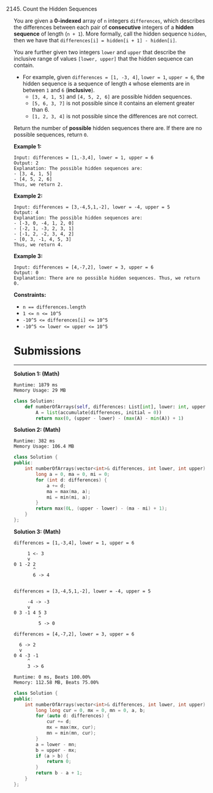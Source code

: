 2145. Count the Hidden Sequences

You are given a **0-indexed** array of `n` integers `differences`, which describes the differences between each pair of **consecutive** integers of a **hidden sequence** of length (`n + 1`). More formally, call the hidden sequence `hidden`, then we have that `differences[i] = hidden[i + 1] - hidden[i]`.

You are further given two integers `lower` and `upper` that describe the inclusive range of values `[lower, upper]` that the hidden sequence can contain.

* For example, given `differences = [1, -3, 4]`, `lower = 1`, `upper = 6`, the hidden sequence is a sequence of length `4` whose elements are in between `1` and `6` (**inclusive**).
    * `[3, 4, 1, 5]` and `[4, 5, 2, 6]` are possible hidden sequences.
    * `[5, 6, 3, 7]` is not possible since it contains an element greater than 6.
    * `[1, 2, 3, 4]` is not possible since the differences are not correct.

Return the number of **possible** hidden sequences there are. If there are no possible sequences, return `0`.

 

**Example 1:**
```
Input: differences = [1,-3,4], lower = 1, upper = 6
Output: 2
Explanation: The possible hidden sequences are:
- [3, 4, 1, 5]
- [4, 5, 2, 6]
Thus, we return 2.
```

**Example 2:**
```
Input: differences = [3,-4,5,1,-2], lower = -4, upper = 5
Output: 4
Explanation: The possible hidden sequences are:
- [-3, 0, -4, 1, 2, 0]
- [-2, 1, -3, 2, 3, 1]
- [-1, 2, -2, 3, 4, 2]
- [0, 3, -1, 4, 5, 3]
Thus, we return 4.
```

**Example 3:**
```
Input: differences = [4,-7,2], lower = 3, upper = 6
Output: 0
Explanation: There are no possible hidden sequences. Thus, we return 0.
```

**Constraints:**

* `n == differences.length`
* `1 <= n <= 10^5`
* `-10^5 <= differences[i] <= 10^5`
* `-10^5 <= lower <= upper <= 10^5`

# Submissions
---
**Solution 1: (Math)**
```
Runtime: 1879 ms
Memory Usage: 29 MB
```
```python
class Solution:
    def numberOfArrays(self, differences: List[int], lower: int, upper: int) -> int:
        A = list(accumulate(differences, initial = 0))
        return max(0, (upper - lower) - (max(A) - min(A)) + 1)
```

**Solution 2: (Math)**
```
Runtime: 382 ms
Memory Usage: 106.4 MB
```
```c++
class Solution {
public:
    int numberOfArrays(vector<int>& differences, int lower, int upper) {
        long a = 0, ma = 0, mi = 0;
        for (int d: differences) {
            a += d;
            ma = max(ma, a);
            mi = min(mi, a);
        }
        return max(0L, (upper - lower) - (ma - mi) + 1);
    }
};
```

**Solution 3: (Math)**

    differences = [1,-3,4], lower = 1, upper = 6

         1 <- 3
         v
    0 1 -2 2
           ^
           6 -> 4


    differences = [3,-4,5,1,-2], lower = -4, upper = 5
    
         -4 -> -3
         v
    0 3 -1 4 5 3
             ^
             5 -> 0

    differences = [4,-7,2], lower = 3, upper = 6

      6 -> 2
      v
    0 4 -3 -1
         ^
         3 -> 6

```
Runtime: 0 ms, Beats 100.00%
Memory: 112.58 MB, Beats 75.00%
```
```c++
class Solution {
public:
    int numberOfArrays(vector<int>& differences, int lower, int upper) {
        long long cur = 0, mx = 0, mn = 0, a, b;
        for (auto d: differences) {
            cur += d;
            mx = max(mx, cur);
            mn = min(mn, cur);
        }
        a = lower - mn;
        b = upper - mx;
        if (a > b) {
            return 0;
        }
        return b - a + 1;
    }
};
```
